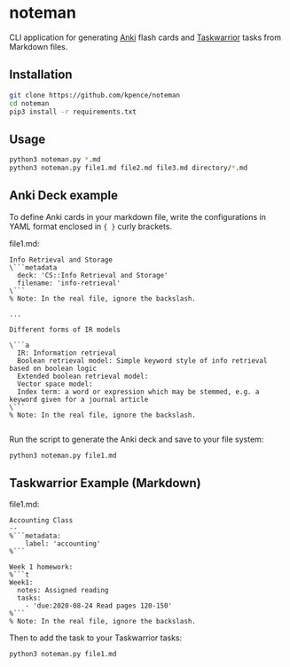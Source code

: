 # noteman

CLI application for generating [Anki](https://ankiweb.net/) flash cards and [Taskwarrior](https://taskwarrior.org/) tasks from Markdown files.

## Installation

```bash
git clone https://github.com/kpence/noteman
cd noteman
pip3 install -r requirements.txt
```

## Usage

```bash
python3 noteman.py *.md
python3 noteman.py file1.md file2.md file3.md directory/*.md
```

## Anki Deck example

To define Anki cards in your markdown file, write the configurations in YAML format enclosed in `{ }` curly brackets.

file1.md:
```
Info Retrieval and Storage
\```metadata
  deck: 'CS::Info Retrieval and Storage'
  filename: 'info-retrieval'
\```
% Note: In the real file, ignore the backslash.

...

Different forms of IR models

\```a
  IR: Information retrieval
  Boolean retrieval model: Simple keyword style of info retrieval based on boolean logic
  Extended boolean retrieval model: 
  Vector space model: 
  Index term: a word or expression which may be stemmed, e.g. a keyword given for a journal article
\```
% Note: In the real file, ignore the backslash.


```

Run the script to generate the Anki deck and save to your file system:
```bash
python3 noteman.py file1.md
```

## Taskwarrior Example (Markdown)

file1.md:
```
Accounting Class
--
%```metadata:
    label: 'accounting'
%```

Week 1 homework:
%```t
Week1:
  notes: Assigned reading
  tasks:
    - 'due:2020-08-24 Read pages 120-150'
%```
% Note: In the real file, ignore the backslash.
```

Then to add the task to your Taskwarrior tasks:
```bash
python3 noteman.py file1.md
```
